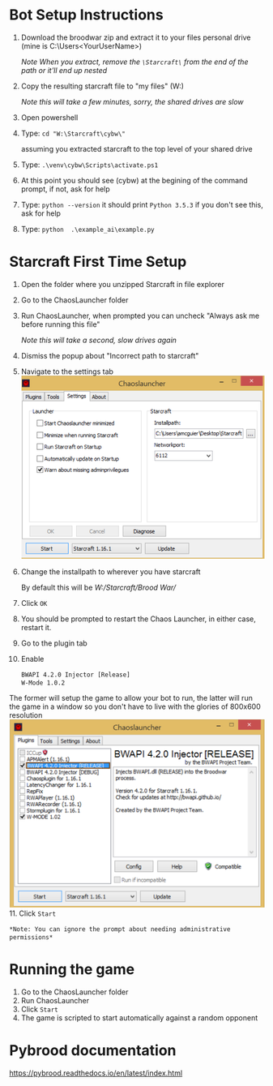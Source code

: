 # Bot Setup Instructions

1. Download the broodwar zip and extract it to your files personal drive (mine is C:\Users\<YourUserName>)

    *Note When you extract, remove the `\Starcraft\` from the end of the path or it'll end up nested*
2. Copy the resulting starcraft file to "my files" (W:\)

    *Note this will take a few minutes, sorry, the shared drives are slow*
3. Open powershell
4. Type:
   `cd "W:\Starcraft\cybw\"` 
   
    assuming you extracted starcraft to the top level of your shared drive
5.  Type:
    `.\venv\cybw\Scripts\activate.ps1`
6.  At this point you should see (cybw) at the begining of the command prompt, if not, ask for help
7. Type:
   `python --version` it should print `Python 3.5.3` if you don't see this, ask for help
8. Type:
    `python  .\example_ai\example.py`
    

# Starcraft First Time Setup

1. Open the folder where you unzipped Starcraft in file explorer
2. Go to the ChaosLauncher folder
3. Run ChaosLauncher, when prompted you can uncheck "Always ask me before running this file"

    *Note this will take a second, slow drives again* 
4. Dismiss the popup about "Incorrect path to starcraft"   
5. Navigate to the settings tab ![Chaos Launcher](./images/ChaosLauncherPath.png)
6. Change the installpath to wherever you have starcraft
   
    By default this will be *W:/Starcraft/Brood War/*
7. Click `OK`
8. You should be prompted to restart the Chaos Launcher, in either case, restart it.
9. Go to the plugin tab
10. Enable 

    ```
    BWAPI 4.2.0 Injector [Release]
    W-Mode 1.0.2
    ```
   
   The former will setup the game to allow your bot to run, the latter will run the game 
   in a window so you don't have to live with the glories of 800x600 resolution
   ![Chaos Launcher Plugins](./images/ChaosLauncherPlugins.png)
11. Click `Start`
    
    *Note: You can ignore the prompt about needing administrative permissions*
# Running the game
1. Go to the ChaosLauncher folder
2. Run ChaosLauncher
3. Click `Start`
4. The game is scripted to start automatically against a random opponent


# Pybrood documentation

<https://pybrood.readthedocs.io/en/latest/index.html>
